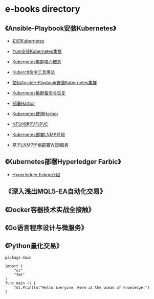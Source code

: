 # e-books directory

## 《Ansible-Playbook安装Kubernetes》

   * <a href="https://gitlab.com/humingzhe/e-books/blob/master/ansible-playbook-k8s/1.%E5%88%9D%E8%AF%86Kubernetes.md" target="_blank">初识Kubernetes</a>

   * <a href="https://gitlab.com/humingzhe/e-books/blob/master/ansible-playbook-k8s/2.yum%E5%AE%89%E8%A3%85Kubernetes%E9%9B%86%E7%BE%A4.md" target="_blank">Yum安装Kubernetes集群</a>

   * <a href="https://gitlab.com/humingzhe/e-books/blob/master/ansible-playbook-k8s/3.Kubernetes%E9%9B%86%E7%BE%A4%E6%A0%B8%E5%BF%83%E6%A6%82%E5%BF%B5.md" target="_blank">Kubernetes集群核心概念</a>

   * <a href="https://gitlab.com/humingzhe/e-books/blob/master/ansible-playbook-k8s/4.Kuberctl%E5%91%BD%E4%BB%A4%E5%B7%A5%E5%85%B7%E7%94%A8%E6%B3%95.md" target="_blank">Kuberctl命令工具用法</a>

   * <a href="https://gitlab.com/humingzhe/e-books/blob/master/ansible-playbook-k8s/5.Ansible-Playbook安装Kubernetes集群.md" target="_blank">使用Ansible-Playbook安装Kubernetes集群</a>

   * <a href="https://gitlab.com/humingzhe/e-books/blob/master/ansible-playbook-k8s/6.Kubernetes%E9%9B%86%E7%BE%A4%E5%A4%87%E4%BB%BD%E4%B8%8E%E6%81%A2%E5%A4%8D.md" target="_blank">Kubernetes集群备份与恢复</a>

   * <a href="https://gitlab.com/humingzhe/e-books/blob/master/ansible-playbook-k8s/7.%E9%83%A8%E7%BD%B2Harbor.md" target="_blank">部署Harbor</a>

   * <a href="https://gitlab.com/humingzhe/e-books/blob/master/ansible-playbook-k8s/8.Kubernetes%E4%BD%BF%E7%94%A8Harbor.md" target="_blank">Kubernetes使用Harbor</a>

   * <a href="https://gitlab.com/humingzhe/e-books/blob/master/ansible-playbook-k8s/9.NFS%E5%88%9B%E5%BB%BAPV%E4%B8%8EPVC.md" target="_blank">NFS创建PV与PVC</a>

   * <a href="https://gitlab.com/humingzhe/e-books/blob/master/ansible-playbook-k8s/10.Kubernetes%E9%83%A8%E7%BD%B2LNMP%E7%8E%AF%E5%A2%83.md" target="_blank">Kubernetes部署LNMP环境</a>

   * <a href="https://gitlab.com/humingzhe/e-books/blob/master/ansible-playbook-k8s/11.%E5%9F%BA%E4%BA%8ELNMP%E7%8E%AF%E5%A2%83%E9%83%A8%E7%BD%B2WEB%E6%9C%8D%E5%8A%A1.md" target="_blank">基于LNMP环境部署WEB服务</a>


## 《Kubernetes部署Hyperledger Farbic》

   * <a href="">Hyperledger Fabric介绍</a>



## 《深入浅出MQL5-EA自动化交易》


## 《Docker容器技术实战全接触》


## 《Go语言程序设计与微服务》


## 《Python量化交易》

```
package main

import (
	"os"
	"fmt"
)
func main () {
    fmt.Println("Hello Everyone, Here is the ocean of knowledge!")
}

```
